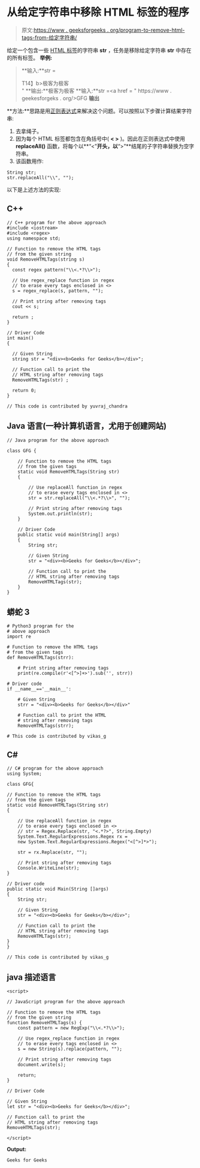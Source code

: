 # 从给定字符串中移除 HTML 标签的程序

> 原文:[https://www . geeksforgeeks . org/program-to-remove-html-tags-from-给定字符串/](https://www.geeksforgeeks.org/program-to-remove-html-tags-from-a-given-string/)

给定一个包含一些 [HTML 标签](https://www.geeksforgeeks.org/most-commonly-used-tags-in-html/)的字符串 **str** ，任务是移除给定字符串 **str** 中存在的所有标签。
**举例:**

> **输入:**str =<div>T14】b>极客为极客</b></div>"
> **输出:**极客为极客
> **输入:**str =<a href = " https://www . geekesforgeks . org/>GFG</a>
> **输出**

**方法:**思路是用[正则表达式](https://www.geeksforgeeks.org/write-regular-expressions/)来解决这个问题。可以按照以下步骤计算结果字符串:

1.  去拿绳子。
2.  因为每个 HTML 标签都包含在角括号中( **< >** )。因此在正则表达式中使用 **replaceAll()** 函数，将每个以**“<”**开头，以**“>”**结尾的子字符串替换为空字符串。
3.  该函数用作:

```
String str;
str.replaceAll("\\", "");
```

以下是上述方法的实现:

## C++

```
// C++ program for the above approach
#include <iostream>
#include <regex>
using namespace std;

// Function to remove the HTML tags
// from the given string
void RemoveHTMLTags(string s)
{
  const regex pattern("\\<.*?\\>");

  // Use regex_replace function in regex
  // to erase every tags enclosed in <>
  s = regex_replace(s, pattern, "");

  // Print string after removing tags
  cout << s;

  return ;
}

// Driver Code
int main()
{

  // Given String
  string str = "<div><b>Geeks for Geeks</b></div>";

  // Function call to print the
  // HTML string after removing tags
  RemoveHTMLTags(str) ;

  return 0;
}

// This code is contributed by yuvraj_chandra
```

## Java 语言(一种计算机语言，尤用于创建网站)

```
// Java program for the above approach

class GFG {

    // Function to remove the HTML tags
    // from the given tags
    static void RemoveHTMLTags(String str)
    {

        // Use replaceAll function in regex
        // to erase every tags enclosed in <>
        str = str.replaceAll("\\<.*?\\>", "");

        // Print string after removing tags
        System.out.println(str);
    }

    // Driver Code
    public static void main(String[] args)
    {
        String str;

        // Given String
        str = "<div><b>Geeks for Geeks</b></div>";

        // Function call to print the
        // HTML string after removing tags
        RemoveHTMLTags(str);
    }
}
```

## 蟒蛇 3

```
# Python3 program for the
# above approach
import re

# Function to remove the HTML tags
# from the given tags
def RemoveHTMLTags(strr):

    # Print string after removing tags
    print(re.compile(r'<[^>]+>').sub('', strr))

# Driver code
if __name__=='__main__':

    # Given String
    strr = "<div><b>Geeks for Geeks</b></div>"

    # Function call to print the HTML
    # string after removing tags
    RemoveHTMLTags(strr);

# This code is contributed by vikas_g
```

## C#

```
// C# program for the above approach
using System;

class GFG{

// Function to remove the HTML tags
// from the given tags
static void RemoveHTMLTags(String str)
{

    // Use replaceAll function in regex
    // to erase every tags enclosed in <>
    // str = Regex.Replace(str, "<.*?>", String.Empty)
    System.Text.RegularExpressions.Regex rx =
    new System.Text.RegularExpressions.Regex("<[^>]*>");

    str = rx.Replace(str, "");

    // Print string after removing tags
    Console.WriteLine(str);
}

// Driver code
public static void Main(String []args)
{
    String str;

    // Given String
    str = "<div><b>Geeks for Geeks</b></div>";

    // Function call to print the
    // HTML string after removing tags
    RemoveHTMLTags(str);
}
}

// This code is contributed by vikas_g
```

## java 描述语言

```
<script>

// JavaScript program for the above approach

// Function to remove the HTML tags
// from the given string
function RemoveHTMLTags(s) {
    const pattern = new RegExp("\\<.*?\\>");

    // Use regex_replace function in regex
    // to erase every tags enclosed in <>
    s = new String(s).replace(pattern, "");

    // Print string after removing tags
    document.write(s);

    return;
}

// Driver Code

// Given String
let str = "<div><b>Geeks for Geeks</b></div>";

// Function call to print the
// HTML string after removing tags
RemoveHTMLTags(str);

</script>
```

**Output:** 

```
Geeks for Geeks
```